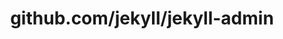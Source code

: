---
layout: post
title: github.com/jekyll/jekyll-admin
categories: link
tags: [انگلیسی, گیت‌هاب, برنامه‌نویسی]
---